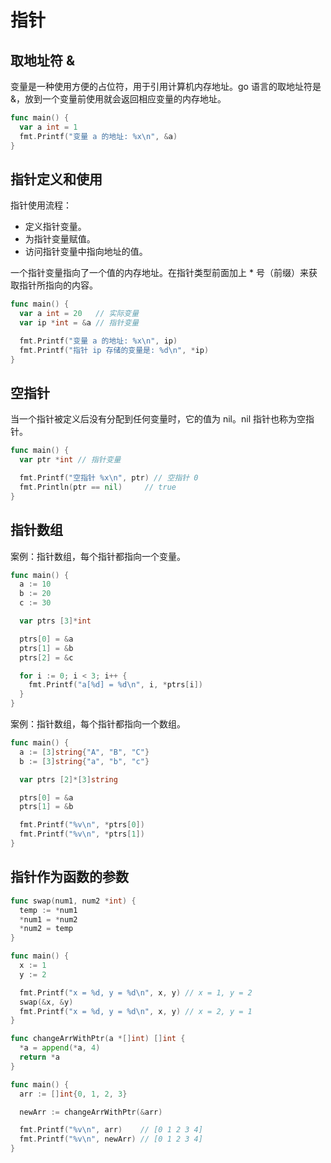 # 指针

## 取地址符 &

变量是一种使用方便的占位符，用于引用计算机内存地址。go 语言的取地址符是 &，放到一个变量前使用就会返回相应变量的内存地址。

```go
func main() {
  var a int = 1
  fmt.Printf("变量 a 的地址: %x\n", &a)
}
```

## 指针定义和使用

指针使用流程：

- 定义指针变量。
- 为指针变量赋值。
- 访问指针变量中指向地址的值。

一个指针变量指向了一个值的内存地址。在指针类型前面加上 * 号（前缀）来获取指针所指向的内容。

```go
func main() {
  var a int = 20   // 实际变量
  var ip *int = &a // 指针变量

  fmt.Printf("变量 a 的地址: %x\n", ip)
  fmt.Printf("指针 ip 存储的变量是: %d\n", *ip)
}
```

## 空指针

当一个指针被定义后没有分配到任何变量时，它的值为 nil。nil 指针也称为空指针。

```go
func main() {
  var ptr *int // 指针变量

  fmt.Printf("空指针 %x\n", ptr) // 空指针 0
  fmt.Println(ptr == nil)     // true
}
```

## 指针数组

案例：指针数组，每个指针都指向一个变量。

```go
func main() {
  a := 10
  b := 20
  c := 30

  var ptrs [3]*int

  ptrs[0] = &a
  ptrs[1] = &b
  ptrs[2] = &c

  for i := 0; i < 3; i++ {
    fmt.Printf("a[%d] = %d\n", i, *ptrs[i])
  }
}
```

案例：指针数组，每个指针都指向一个数组。

```go
func main() {
  a := [3]string{"A", "B", "C"}
  b := [3]string{"a", "b", "c"}

  var ptrs [2]*[3]string

  ptrs[0] = &a
  ptrs[1] = &b

  fmt.Printf("%v\n", *ptrs[0])
  fmt.Printf("%v\n", *ptrs[1])
}
```

## 指针作为函数的参数

```go
func swap(num1, num2 *int) {
  temp := *num1
  *num1 = *num2
  *num2 = temp
}

func main() {
  x := 1
  y := 2

  fmt.Printf("x = %d, y = %d\n", x, y) // x = 1, y = 2
  swap(&x, &y)
  fmt.Printf("x = %d, y = %d\n", x, y) // x = 2, y = 1
}
```

```go
func changeArrWithPtr(a *[]int) []int {
  *a = append(*a, 4)
  return *a
}

func main() {
  arr := []int{0, 1, 2, 3}

  newArr := changeArrWithPtr(&arr)

  fmt.Printf("%v\n", arr)    // [0 1 2 3 4]
  fmt.Printf("%v\n", newArr) // [0 1 2 3 4]
}
```
